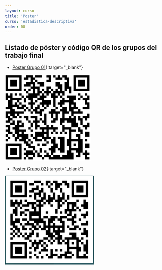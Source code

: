 ```yaml
---
layout: curso
title: 'Poster'
curso: 'estadistica-descriptiva'
order: 08
---
```



## Listado de póster y código QR de los grupos del trabajo final
	
+ [Poster Grupo 01](./posters/grupo01.pdf){:target="_blank"}

![QR](./posters/qr01.png)

+ [Poster Grupo 02](./posters/grupo02.pdf){:target="_blank"}

![QR](./posters/qr02.png)
    

